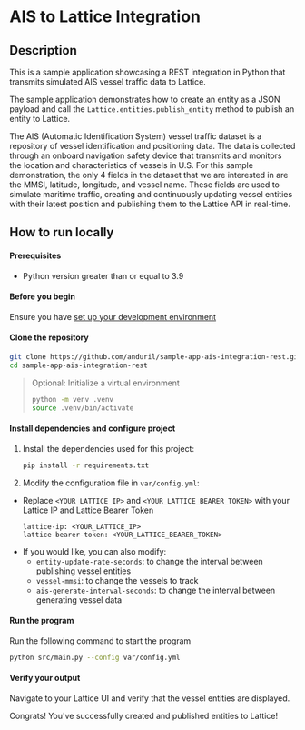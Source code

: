 # AIS to Lattice Integration

## Description
This is a sample application showcasing a REST integration in Python that transmits simulated AIS vessel traffic data to Lattice.

The sample application demonstrates how to create an entity as a JSON payload and call the `Lattice.entities.publish_entity` method to publish an entity to Lattice.

The AIS (Automatic Identification System) vessel traffic dataset is a repository of vessel identification and positioning data. The data is collected through an onboard navigation safety device that transmits and monitors the location and characteristics of vessels in U.S. For this sample demonstration, the only 4 fields in the dataset that we are interested in are the MMSI, latitude, longitude, and vessel name. These fields are used to simulate maritime traffic, creating and continuously updating vessel entities with their latest position and publishing them to the Lattice API in real-time.

## How to run locally

#### Prerequisites
- Python version greater than or equal to 3.9

#### Before you begin
Ensure you have [set up your development environment](https://developer.anduril.com/guides/getting-started/set-up)

#### Clone the repository

```bash
git clone https://github.com/anduril/sample-app-ais-integration-rest.git sample-app-ais-integration-rest
cd sample-app-ais-integration-rest
```

> Optional: Initialize a virtual environment
> ```bash
> python -m venv .venv
> source .venv/bin/activate
> ```

#### Install dependencies and configure project

1. Install the dependencies used for this project:
    ```bash
    pip install -r requirements.txt
    ```
2. Modify the configuration file in `var/config.yml`:
* Replace `<YOUR_LATTICE_IP>` and `<YOUR_LATTICE_BEARER_TOKEN>` with your Lattice IP and Lattice Bearer Token
    ```
    lattice-ip: <YOUR_LATTICE_IP>
    lattice-bearer-token: <YOUR_LATTICE_BEARER_TOKEN>
    ```
* If you would like, you can also modify:
    - `entity-update-rate-seconds`: to change the interval between publishing vessel entities
    - `vessel-mmsi`: to change the vessels to track
    - `ais-generate-interval-seconds`: to change the interval between generating vessel data

#### Run the program

Run the following command to start the program
```bash
python src/main.py --config var/config.yml
```

#### Verify your output
Navigate to your Lattice UI and verify that the vessel entities are displayed.

Congrats! You've successfully created and published entities to Lattice!
